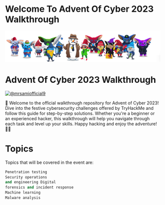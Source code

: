 # Welcome To Advent Of Cyber 2023 Walkthrough
![Image](Screenshot%202023-12-01%20234138.png)
# Advent Of Cyber 2023 Walkthrough
<p align="left"> <a href="https://twitter.com/@mrsamiofficial9" target="blank"><img src="https://pbs.twimg.com/profile_images/1730693681953341440/HwAi_qqh_400x400.jpg" alt="@mrsamiofficial9" /></a> </p>

🎄 Welcome to the official walkthrough repository for Advent of Cyber 2023! Dive into the festive cybersecurity challenges offered by TryHackMe and follow this guide for step-by-step solutions. Whether you're a beginner or an experienced hacker, this walkthrough will help you navigate through each task and level up your skills. Happy hacking and enjoy the adventure! 🚀🔐


# Topics
Topics that will be covered in the event are:
  ```python
  Penetration testing
  Security operations
  and engineering Digital
  forensics and incident response
  Machine learning
  Malware analysis
```
